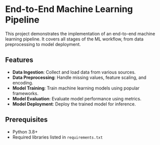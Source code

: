 # End-to-End Machine Learning Pipeline

This project demonstrates the implementation of an end-to-end machine learning pipeline. It covers all stages of the ML workflow, from data preprocessing to model deployment.

## Features

- **Data Ingestion**: Collect and load data from various sources.
- **Data Preprocessing**: Handle missing values, feature scaling, and encoding.
- **Model Training**: Train machine learning models using popular frameworks.
- **Model Evaluation**: Evaluate model performance using metrics.
- **Model Deployment**: Deploy the trained model for inference.

## Prerequisites

- Python 3.8+
- Required libraries listed in `requirements.txt`